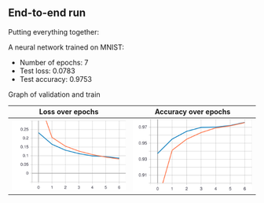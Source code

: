 ## End-to-end run
Putting everything together:

A neural network trained on MNIST:
* Number of epochs: 7
* Test loss: 0.0783
* Test accuracy: 0.9753

Graph of validation and train


Loss over epochs| Accuracy over epochs
:-------------------------:|:-------------------------:
<img src="https://raw.githubusercontent.com/LorenzHW/Master-Thesis/master/Code/progress/pics/progress_6/epoch_loss.svg?sanitize=true" width="400%">  |  <img src="https://raw.githubusercontent.com/LorenzHW/Master-Thesis/master/Code/progress/pics/progress_6/epoch_accuracy.svg?sanitize=true" width="200%">


